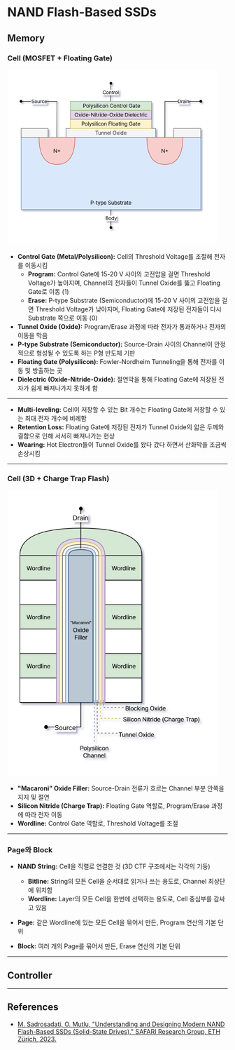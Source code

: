 # NAND Flash-Based SSDs

## Memory

### Cell (MOSFET + Floating Gate)

<img src="static/notes/floating_gate.png" alt="MOSFET + Floating Gate" width="480" height="auto">

- **Control Gate (Metal/Polysilicon):** Cell의 Threshold Voltage를 조절해 전자를 이동시킴
    - **Program:** Control Gate에 $\text{15-20 V}$ 사이의 고전압을 걸면 Threshold Voltage가 높아지며, Channel의 전자들이 Tunnel Oxide를 뚫고 Floating Gate로 이동 ($1$)
    - **Erase:** P-type Substrate (Semiconductor)에 $\text{15-20 V}$ 사이의 고전압을 걸면 Threshold Voltage가 낮아지며, Floating Gate에 저장된 전자들이 다시 Substrate 쪽으로 이동 ($0$)
- **Tunnel Oxide (Oxide):** Program/Erase 과정에 따라 전자가 통과하거나 전자의 이동을 막음
- **P-type Substrate (Semiconductor):** Source-Drain 사이의 Channel이 안정적으로 형성될 수 있도록 하는 P형 반도체 기판
- **Floating Gate (Polysilicon):** Fowler-Nordheim Tunneling을 통해 전자를 이동 및 방출하는 곳
- **Dielectric (Oxide-Nitride-Oxide):** 절연막을 통해 Floating Gate에 저장된 전자가 쉽게 빠져나가지 못하게 함

---

- **Multi-leveling:** Cell이 저장할 수 있는 Bit 개수는 Floating Gate에 저장할 수 있는 최대 전자 개수에 비례함
- **Retention Loss:** Floating Gate에 저장된 전자가 Tunnel Oxide의 앏은 두께와 결함으로 인해 서서히 빠져나가는 현상
- **Wearing:** Hot Electron들이 Tunnel Oxide를 왔다 갔다 하면서 산화막을 조금씩 손상시킴

---

### Cell (3D + Charge Trap Flash)

<img src="static/notes/3d_ctf.png" alt="3D + Charge Trap Flash" width="480" height="auto">

- **"Macaroni" Oxide Filler:** Source-Drain 전류가 흐르는 Channel 부분 안쪽을 지지 및 절연
- **Silicon Nitride (Charge Trap):** Floating Gate 역할로, Program/Erase 과정에 따라 전자 이동
- **Wordline:** Control Gate 역할로, Threshold Voltage를 조절

---

### Page와 Block

- **NAND String:** Cell을 직렬로 연결한 것 (3D CTF 구조에서는 각각의 기둥)
    - **Bitline:** String의 모든 Cell을 순서대로 읽거나 쓰는 용도로, Channel 최상단에 위치함
    - **Wordline:** Layer의 모든 Cell을 한번에 선택하는 용도로, Cell 중심부를 감싸고 있음

- **Page:** 같은 Wordline에 있는 모든 Cell을 묶어서 만든, Program 연산의 기본 단위

- **Block:** 여러 개의 Page를 묶어서 만든, Erase 연산의 기본 단위

---

## Controller

---

## References

- [M. Sadrosadati, O. Mutlu, "Understanding and Designing Modern NAND Flash-Based SSDs (Solid-State Drives)," SAFARI Research Group, ETH Zürich, 2023.](https://safari.ethz.ch/projects_and_seminars/spring2023/doku.php?id=modern_ssds)
